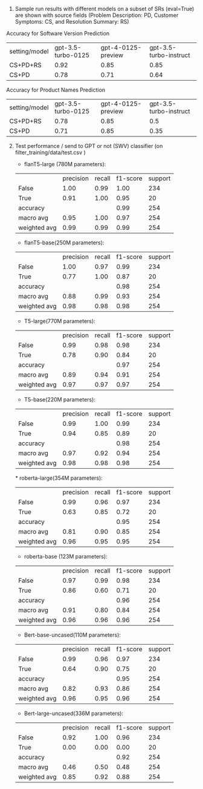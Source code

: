 
1. Sample run results with different models on a subset of SRs (eval=True) are shown with source fields
 (Problem Description: PD, Customer Symptoms: CS, and Resolution Summary: RS)

<table>
<tr> Accuracy for Software Version Prediction </tr>
<tr>
<td>setting/model</td>
<td>gpt-3.5-turbo-0125</td>
<td>gpt-4-0125-preview</td>
<td>gpt-3.5-turbo-instruct</td>
</tr>
<tr>
<td>CS+PD+RS</td>
<td>0.92</td>
<td>0.85</td>
<td>0.85</td>
</tr>
<tr>
<td>CS+PD</td>
<td>0.78</td>
<td>0.71</td>
<td>0.64</td>
</tr>
</table>


<table>
<tr> Accuracy for Product Names Prediction </tr>
<tr>
<td>setting/model</td>
<td>gpt-3.5-turbo-0125</td>
<td>gpt-4-0125-preview</td>
<td>gpt-3.5-turbo-instruct</td>
</tr>
<tr>
<td>CS+PD+RS</td>
<td>0.78</td>
<td>0.85</td>
<td>0.5</td>
</tr>
<tr>
<td>CS+PD</td>
<td>0.71</td>
<td>0.85</td>
<td>0.35</td>
</tr>
</table>






2. Test performance / send to GPT or not (SWV) classifier  (on filter_training/data/test.csv )
   * flanT5-large (780M parameters):
    <table>
    <tr> <td></td> <td> precision</td>    <td>recall</td> <td> f1-score</td>   <td>support </td></tr>
    
    <tr><td>       False</td>    <td>   1.00  </td>  <td>  0.99  </td>   <td> 1.00   </td>   <td> 234</td></tr>
    <tr><td>        True</td>    <td>   0.91  </td>   <td> 1.00  </td>  <td>  0.95  </td>   <td>   20</td></tr>
    
    <tr><td>    accuracy </td>     <td></td></td>    <td></td>             <td>         0.99  </td>   <td>  254</td></tr>
       
    <tr><td>   macro avg</td>    <td>   0.95 </td>   <td>  1.00 </td>    <td> 0.97 </td>   <td>   254</td></tr>
       
    <tr><td>weighted avg </td>   <td>   0.99  </td>   <td> 0.99 </td>  <td>   0.99</td>     <td>  254</td></tr>
    
    </table>

   * flanT5-base(250M parameters):
    <table>
    <tr> <td></td> <td> precision</td>    <td>recall</td> <td> f1-score</td>   <td>support </td></tr>
    
    <tr><td>       False</td>    <td>   1.00  </td>  <td>  0.97  </td>   <td> 0.99   </td>   <td> 234</td></tr>
    <tr><td>        True</td>    <td>   0.77  </td>   <td> 1.00  </td>  <td>  0.87  </td>   <td>   20</td></tr>
    
    <tr><td>    accuracy </td>     <td></td></td>    <td></td>             <td>         0.98  </td>   <td>  254</td></tr>
       
    <tr><td>   macro avg</td>    <td>   0.88 </td>   <td>  0.99 </td>    <td> 0.93 </td>   <td>   254</td></tr>
       
    <tr><td>weighted avg </td>   <td>   0.98  </td>   <td> 0.98 </td>  <td>   0.98</td>     <td>  254</td></tr>
    
    </table>

   * T5-large(770M parameters):
    <table>
    <tr> <td></td> <td> precision</td>    <td>recall</td> <td> f1-score</td>   <td>support </td></tr>
    
    <tr><td>       False</td>    <td>   0.99  </td>  <td>  0.98  </td>   <td> 0.98   </td>   <td> 234</td></tr>
    <tr><td>        True</td>    <td>   0.78  </td>   <td> 0.90  </td>  <td>  0.84  </td>   <td>   20</td></tr>
    
    <tr><td>    accuracy </td>     <td></td></td>    <td></td>             <td>         0.97  </td>   <td>  254</td></tr>
       
    <tr><td>   macro avg</td>    <td>   0.89 </td>   <td>  0.94 </td>    <td> 0.91 </td>   <td>   254</td></tr>
       
    <tr><td>weighted avg </td>   <td>   0.97  </td>   <td> 0.97 </td>  <td>   0.97</td>     <td>  254</td></tr>
    
    </table>

    * T5-base(220M parameters):
     <table>
     <tr> <td></td> <td> precision</td>    <td>recall</td> <td> f1-score</td>   <td>support </td></tr>
     
     <tr><td>       False</td>    <td>   0.99  </td>  <td>  1.00  </td>   <td> 0.99   </td>   <td> 234</td></tr>
     <tr><td>        True</td>    <td>   0.94  </td>   <td> 0.85  </td>  <td>  0.89  </td>   <td>   20</td></tr>
     
     <tr><td>    accuracy </td>     <td></td></td>    <td></td>             <td>         0.98  </td>   <td>  254</td></tr>
        
     <tr><td>   macro avg</td>    <td>   0.97 </td>   <td>  0.92 </td>    <td> 0.94 </td>   <td>   254</td></tr>
        
     <tr><td>weighted avg </td>   <td>   0.98  </td>   <td> 0.98 </td>  <td>   0.98</td>     <td>  254</td></tr>
     
     </table>
      * roberta-large(354M parameters):
      <table>
      <tr> <td></td> <td> precision</td>    <td>recall</td> <td> f1-score</td>   <td>support </td></tr>
      
      <tr><td>       False</td>    <td>   0.99  </td>  <td>  0.96  </td>   <td> 0.97   </td>   <td> 234</td></tr>
      <tr><td>        True</td>    <td>   0.63  </td>   <td> 0.85  </td>  <td>  0.72  </td>   <td>   20</td></tr>
      
      <tr><td>    accuracy </td>     <td></td></td>    <td></td>             <td>         0.95  </td>   <td>  254</td></tr>
         
      <tr><td>   macro avg</td>    <td>   0.81 </td>   <td>  0.90 </td>    <td> 0.85 </td>   <td>   254</td></tr>
         
      <tr><td>weighted avg </td>   <td>   0.96  </td>   <td> 0.95 </td>  <td>   0.95</td>     <td>  254</td></tr>
      
      </table>

     * roberta-base (123M parameters):
      <table>
      <tr> <td></td> <td> precision</td>    <td>recall</td> <td> f1-score</td>   <td>support </td></tr>
      
      <tr><td>       False</td>    <td>   0.97  </td>  <td>  0.99  </td>   <td> 0.98   </td>   <td> 234</td></tr>
      <tr><td>        True</td>    <td>   0.86  </td>   <td> 0.60  </td>  <td>  0.71  </td>   <td>   20</td></tr>
      
      <tr><td>    accuracy </td>     <td></td></td>    <td></td>             <td>         0.96  </td>   <td>  254</td></tr>
         
      <tr><td>   macro avg</td>    <td>   0.91 </td>   <td>  0.80 </td>    <td> 0.84 </td>   <td>   254</td></tr>
         
      <tr><td>weighted avg </td>   <td>   0.96  </td>   <td> 0.96 </td>  <td>   0.96</td>     <td>  254</td></tr>
      
      </table>

      * Bert-base-uncased(110M parameters):
      <table>
      <tr> <td></td> <td> precision</td>    <td>recall</td> <td> f1-score</td>   <td>support </td></tr>
      
      <tr><td>       False</td>    <td>   0.99  </td>  <td>  0.96  </td>   <td> 0.97   </td>   <td> 234</td></tr>
      <tr><td>        True</td>    <td>   0.64  </td>   <td> 0.90  </td>  <td>  0.75  </td>   <td>   20</td></tr>
      
      <tr><td>    accuracy </td>     <td></td></td>    <td></td>             <td>         0.95  </td>   <td>  254</td></tr>
         
      <tr><td>   macro avg</td>    <td>   0.82 </td>   <td>  0.93 </td>    <td> 0.86 </td>   <td>   254</td></tr>
         
      <tr><td>weighted avg </td>   <td>   0.96  </td>   <td> 0.95 </td>  <td>   0.96</td>     <td>  254</td></tr>
      
      </table>
      
      * Bert-large-uncased(336M parameters):
      <table>
      <tr> <td></td> <td> precision</td>    <td>recall</td> <td> f1-score</td>   <td>support </td></tr>
      
      <tr><td>       False</td>    <td>   0.92  </td>  <td>  1.00  </td>   <td> 0.96   </td>   <td> 234</td></tr>
      <tr><td>        True</td>    <td>   0.00  </td>   <td> 0.00  </td>  <td>  0.00  </td>   <td>   20</td></tr>
      
      <tr><td>    accuracy </td>     <td></td></td>    <td></td>             <td>         0.92  </td>   <td>  254</td></tr>
         
      <tr><td>   macro avg</td>    <td>   0.46 </td>   <td>  0.50 </td>    <td> 0.48 </td>   <td>   254</td></tr>
         
      <tr><td>weighted avg </td>   <td>   0.85  </td>   <td> 0.92 </td>  <td>   0.88</td>     <td>  254</td></tr>
      
      </table>

